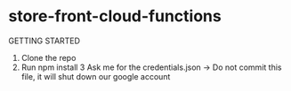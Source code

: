 # store-front-cloud-functions


GETTING STARTED 
1. Clone the repo 
2. Run npm install 
3 Ask me for the credentials.json -> Do not commit this file, it will shut down our google account 
